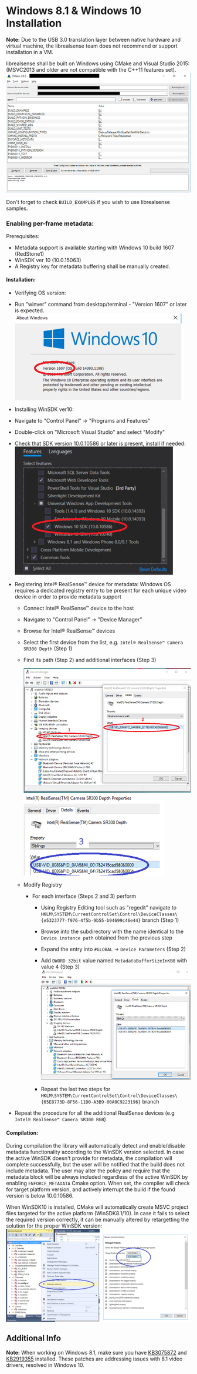 # Windows 8.1 & Windows 10 Installation

**Note:** Due to the USB 3.0 translation layer between native hardware and virtual machine, the librealsense team does not recommend or support installation in a VM.

librealsense shall be built on Windows using CMake and Visual Studio 2015:  
(MSVC2013 and older are not compatible with the C++11 features set).
![Windows CMake](./windows_cmake.png)

Don't forget to check `BUILD_EXAMPLES` if you wish to use librealsense samples.

### Enabling per-frame metadata:
Prerequisites:
-  Metadata support is available starting with Windows 10 build 1607 (RedStone1)
- WinSDK ver 10 (10.0.15063)
- A Registry key for metadata buffering shall be manually created.  

#### Installation:
- Verifying OS version:
 - Run "winver" command from desktop/terminal - "Version 1607" or later is expected.  
 ![winver](./winver_Win10.png)


- Installing WinSDK ver10:
 - Navigate to "Control Panel" -> "Programs and Features"
 - Double-click on "Microsoft Visual Studio" and select "Modify"
 - Check that SDK version 10.0.10586 or later is present, install if needed:    
 ![winsdk](./WinSDK_10.0.10586.png)


- Registering Intel® RealSense™ device for metadata:
Windows OS requires a dedicated registry entry to be present for each unique video device in order to provide metadata support
  - Connect Intel® RealSense™ device to the host
  - Navigate to "Control Panel" -> "Device Manager"
  - Browse for Intel® RealSense™ devices
  - Select the first device from the list, e.g. `Intel® RealSense™ Camera SR300 Depth` (Step 1)
  - Find its path (Step 2) and additional interfaces (Step 3)

    ![win_dev_master_interface](./win_device_interface.png)
    ![win_dev_master_interface](./win_device_sibling_interfaces.png)
  - Modify Registry
    - For each interface (Steps 2 and 3) perform
      - Using Registry Editing tool such as "regedit" navigate to	`HKLM\SYSTEM\CurrentControlSet\Control\DeviceClasses\{e5323777-f976-4f5b-9b55-b94699c46e44}` branch (Step 1)
      - Browse into the subdirectory with the name identical to the `Device instance path` obtained from the previous step
      - Expand the entry into `#GLOBAL` -> `Device Parameters` (Step 2)
      - Add `DWORD 32bit` value named `MetadataBufferSizeInKB0` with value 4 (Step 3)
      ![win_md_reg_key](./win_md_reg_key.png)  

      - Repeat the last two steps for   
      `HKLM\SYSTEM\CurrentControlSet\Control\DeviceClasses\{65E8773D-8F56-11D0-A3B9-00A0C9223196}` branch
- Repeat the procedure for all the additional RealSense devices (e.g `Intel® RealSense™ Camera SR300 RGB`)

#### Compilation:

During compilation the library will automatically detect and enable/disable metadata functionality according to the WinSDK version selected.
In case the active WinSDK doesn't provide for metadata, the compilation will complete successfully, but the user will be notified that the build does not include metadata.
The user may alter the policy and require that the metadata block will be always included regardless of the active WinSDK by enabling `ENFORCE_METADATA` Cmake option.
When set, the compiler will check for target platform version, and actively interrupt the build if the found version is below 10.0.10586.

When WinSDK10 is installed, CMake will automatically create MSVC project files targeted for the active platform (WinSDK8.1/10). In case it fails to select the required version correctly, it can be manually altered by retargetting the solution for the proper WinSDK version:
![win_retarget_platform](./win_retarget_platform.png)



## Additional Info
**Note:** When working on Windows 8.1, make sure you have [KB3075872](https://support.microsoft.com/en-us/kb/3075872) and [KB2919355](https://support.microsoft.com/en-us/kb/2919355) installed. These patches are addressing issues with 8.1 video drivers, resolved in Windows 10.
